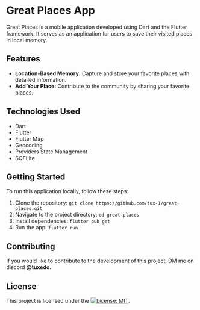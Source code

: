 # Great Places App

Great Places is a mobile application developed using Dart and the Flutter framework. It serves as an application for users to save their visited places in local memory.

## Features

- **Location-Based Memory:** Capture and store your favorite places with detailed information.
- **Add Your Place:** Contribute to the community by sharing your favorite places.

## Technologies Used

- Dart
- Flutter
- Flutter Map
- Geocoding
- Providers State Management
- SQFLite

## Getting Started

To run this application locally, follow these steps:

1. Clone the repository: `git clone https://github.com/tux-1/great-places.git`
2. Navigate to the project directory: `cd great-places`
3. Install dependencies: `flutter pub get`
4. Run the app: `flutter run`

## Contributing

If you would like to contribute to the development of this project, DM me on discord **@tuxedo.**

## License

This project is licensed under the [![License: MIT](https://img.shields.io/badge/License-MIT-yellow.svg)](https://opensource.org/licenses/MIT).


